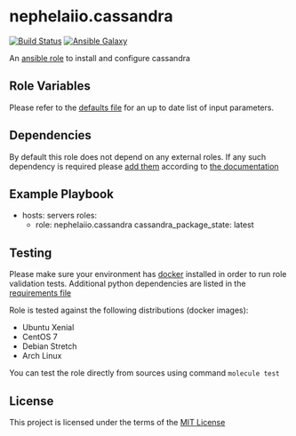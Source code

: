 # nephelaiio.cassandra

[![Build Status](https://travis-ci.org/nephelaiio/ansible-role-cassandra.svg?branch=master)](https://travis-ci.org/nephelaiio/ansible-role-cassandra)
[![Ansible Galaxy](http://img.shields.io/badge/ansible--galaxy-nephelaiio.cassandra-blue.svg)](https://galaxy.ansible.com/nephelaiio/cassandra/)

An [ansible role](https://galaxy.ansible.com/nephelaiio/cassandra) to install and configure cassandra

## Role Variables

Please refer to the [defaults file](/defaults/main.yml) for an up to date list of input parameters.

## Dependencies

By default this role does not depend on any external roles. If any such dependency is required please [add them](/meta/main.yml) according to [the documentation](http://docs.ansible.com/ansible/playbooks_roles.html#role-dependencies)

## Example Playbook

- hosts: servers
  roles:
     - role: nephelaiio.cassandra
       cassandra_package_state: latest


## Testing

Please make sure your environment has [docker](https://www.docker.com) installed in order to run role validation tests. Additional python dependencies are listed in the [requirements file](https://github.com/nephelaiio/ansible-role-requirements/blob/master/requirements.txt)

Role is tested against the following distributions (docker images):
  * Ubuntu Xenial
  * CentOS 7
  * Debian Stretch
  * Arch Linux

You can test the role directly from sources using command ` molecule test `

## License

This project is licensed under the terms of the [MIT License](/LICENSE)
